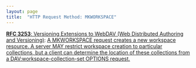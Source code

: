 ```yaml
---
layout: page
title:  "HTTP Request Method: MKWORKSPACE"
---
```


[**RFC 3253**: Versioning Extensions to WebDAV (Web Distributed Authoring and Versioning)](/specs/IETF/RFC/3253 "This document specifies a set of methods, headers, and resource types that define the WebDAV (Web Distributed Authoring and Versioning) versioning extensions to the HTTP/1.1 protocol. WebDAV versioning will minimize the complexity of clients that are capable of interoperating with a variety of versioning repository managers, to facilitate widespread deployment of applications capable of utilizing the WebDAV Versioning services. WebDAV versioning includes automatic versioning for versioning-unaware clients, version history management, workspace management, baseline management, activity management, and URL namespace versioning."): [A MKWORKSPACE request creates a new workspace resource. A server MAY restrict workspace creation to particular collections, but a client can determine the location of these collections from a DAV:workspace-collection-set OPTIONS request.]()

